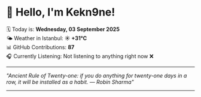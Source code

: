 # 👋 Hello, I'm Kekn9ne!

🗓️ Today is: **Wednesday, 03 September 2025**  
🌤️ Weather in Istanbul: **☀️   +31°C**  
📊 GitHub Contributions: **87**  
🎧 Currently Listening: Not listening to anything right now ❌

---

_"Ancient Rule of Twenty-one: if you do anything for twenty-one days in a row, it will be installed as a habit. — *Robin Sharma*"_

---
